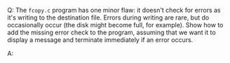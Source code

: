 Q: The `fcopy.c` program has one minor flaw: it doesn't check for errors as it's
writing to the destination file. Errors during writing are rare, but do
occasionally occur (the disk might become full, for example). Show how to add
the missing error check to the program, assuming that we want it to display a
message and terminate immediately if an error occurs.

A:
